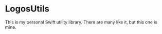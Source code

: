 #  LogosUtils

This is my personal Swift utility library. There are many like it, but this one is mine.
